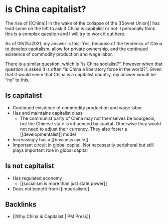# is China capitalist?

The rise of [[China]] in the wake of the collapse of the [[Soviet Union]] has lead some on the left to ask if China is capitalist or not. I personally think this is a complex question and I will try to work it out here.

As of 09/25/2021, my answer is this: Yes, because of the tendency of China to develop capitalism, allow for private ownership, and the continued existence of commodity production and wage labor.

There is a similar question, which is &ldquo;is China socialist?&rdquo;, however when that question is asked it is often &ldquo;is China a liberatory force in the world?&rdquo;. Given that it would seem that China is a capitalist country, my answer woudl be &ldquo;no&rdquo; to this.


<a id="org809c081"></a>

## Is capitalist

-   Continued existence of commodity production and wage labor
-   Has and maintains capitalist class
    -   The communist party of China may not themselves be bourgeois, but the Chinese state is influenced by capital. Otherwise they would not need to adjust their currency. They also foster a [[developmentalist]] model
-   Increasingly has a [[business cycle]]
-   Important circuit in global capital. Not necessarily peripheral but still plays important role in global capital


<a id="org0b8eb5b"></a>

## Is not capitalist

-   Has regulated economy
    -   [[socialism is more than just state power]]
-   Does not benefit from [[imperialism]]


<a id="orgb2335c1"></a>

## Backlinks

-   [[Why China is Capitalist | PM Press]]
